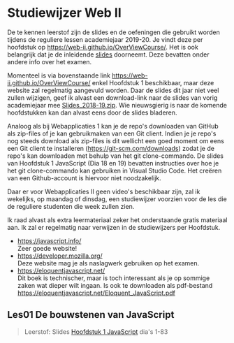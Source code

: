 # Studiewijzer Web II

De te kennen leerstof zijn de slides en de oefeningen die gebruikt worden tijdens de reguliere lessen academiejaar 2019-20. Je vindt deze per hoofdstuk op https://web-ii.github.io/OverViewCourse/. Het is ook belangrijk dat je de inleidende [slides](https://web-ii.github.io/OverViewCourse/docs/Inleiding1920.pdf) doorneemt. Deze bevatten onder andere info over het examen. 

Momenteel is via bovenstaande link https://web-ii.github.io/OverViewCourse/ enkel Hoofdstuk 1 beschikbaar, maar deze website zal regelmatig aangevuld worden. Daar de slides dit jaar niet veel zullen wijzigen, geef ik alvast een download-link naar de slides van vorig academiejaar mee [Slides_2018-19.zip](docs/Slides_2018-19.zip). Wie nieuwsgierig is naar de komende hoofdstukken kan dan alvast eens door de slides bladeren.

Analoog als bij Webapplicaties 1 kan je de repo's downloaden van GitHub als zip-files of je kan gebruikmaken van een Git client. Indien je je repo's nog steeds download als zip-files is dit wellicht een goed moment om eens een Git client te installeren (https://git-scm.com/downloads) zodat je de repo's kan downloaden met behulp van het git clone-commando. De slides van Hoofdstuk 1 JavaScript (Dia 18 en 19) bevatten instructies over hoe je het git clone-commando kan gebruiken in Visual Studio Code. Het creëren van een Github-account is hiervoor niet noodzakelijk. 

Daar er voor Webapplicaties II geen video's beschikbaar zijn, zal ik wekelijks, op maandag of dinsdag, een studiewijzer voorzien voor de  les die de reguliere studenten die week zullen zien.

Ik raad alvast als extra leermateriaal zeker het onderstaande gratis materiaal aan. Ik zal er regelmatig naar verwijzen in de studiewijzers per Hoofdstuk.

- https://javascript.info/ 
  <br>Zeer goede website!
- https://developer.mozilla.org/ 
  <br>Deze website mag je als naslagwerk gebruiken op het examen.
- https://eloquentjavascript.net/ 
  <br>Dit boek is technischer, maar is toch interessant als je op sommige zaken wat dieper wilt ingaan. Is ook te downloaden als pdf-bestand https://eloquentjavascript.net/Eloquent_JavaScript.pdf

## Les01 De bouwstenen van JavaScript

> Leerstof: Slides [Hoofdstuk 1 JavaScript](https://web-ii.github.io/OverViewCourse/docs/01slJavascript.pdf) dia's 1-83










